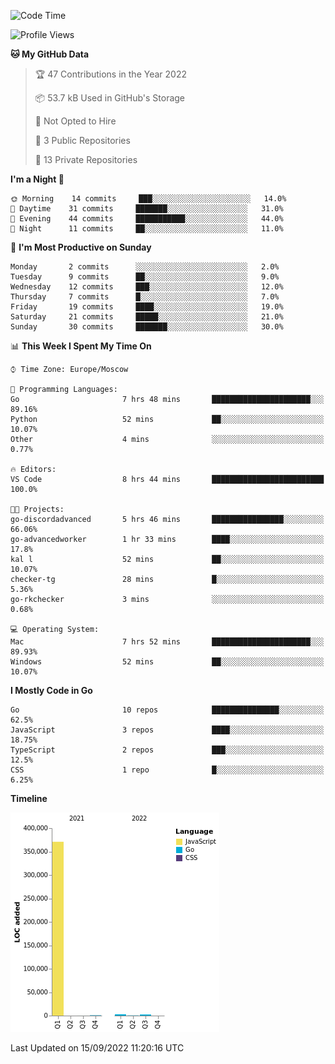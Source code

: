 <!--START_SECTION:waka-->
![Code Time](http://img.shields.io/badge/Code%20Time-411%20hrs%206%20mins-blue)

![Profile Views](http://img.shields.io/badge/Profile%20Views-0-blue)

**🐱 My GitHub Data** 

> 🏆 47 Contributions in the Year 2022
 > 
> 📦 53.7 kB Used in GitHub's Storage 
 > 
> 🚫 Not Opted to Hire
 > 
> 📜 3 Public Repositories 
 > 
> 🔑 13 Private Repositories  
 > 
**I'm a Night 🦉** 

```text
🌞 Morning    14 commits     ███░░░░░░░░░░░░░░░░░░░░░░   14.0% 
🌆 Daytime    31 commits     ███████░░░░░░░░░░░░░░░░░░   31.0% 
🌃 Evening    44 commits     ███████████░░░░░░░░░░░░░░   44.0% 
🌙 Night      11 commits     ██░░░░░░░░░░░░░░░░░░░░░░░   11.0%

```
📅 **I'm Most Productive on Sunday** 

```text
Monday       2 commits      ░░░░░░░░░░░░░░░░░░░░░░░░░   2.0% 
Tuesday      9 commits      ██░░░░░░░░░░░░░░░░░░░░░░░   9.0% 
Wednesday    12 commits     ███░░░░░░░░░░░░░░░░░░░░░░   12.0% 
Thursday     7 commits      █░░░░░░░░░░░░░░░░░░░░░░░░   7.0% 
Friday       19 commits     ████░░░░░░░░░░░░░░░░░░░░░   19.0% 
Saturday     21 commits     █████░░░░░░░░░░░░░░░░░░░░   21.0% 
Sunday       30 commits     ███████░░░░░░░░░░░░░░░░░░   30.0%

```


📊 **This Week I Spent My Time On** 

```text
⌚︎ Time Zone: Europe/Moscow

💬 Programming Languages: 
Go                       7 hrs 48 mins       ██████████████████████░░░   89.16% 
Python                   52 mins             ██░░░░░░░░░░░░░░░░░░░░░░░   10.07% 
Other                    4 mins              ░░░░░░░░░░░░░░░░░░░░░░░░░   0.77%

🔥 Editors: 
VS Code                  8 hrs 44 mins       █████████████████████████   100.0%

🐱‍💻 Projects: 
go-discordadvanced       5 hrs 46 mins       ████████████████░░░░░░░░░   66.06% 
go-advancedworker        1 hr 33 mins        ████░░░░░░░░░░░░░░░░░░░░░   17.8% 
kal l                    52 mins             ██░░░░░░░░░░░░░░░░░░░░░░░   10.07% 
checker-tg               28 mins             █░░░░░░░░░░░░░░░░░░░░░░░░   5.36% 
go-rkchecker             3 mins              ░░░░░░░░░░░░░░░░░░░░░░░░░   0.68%

💻 Operating System: 
Mac                      7 hrs 52 mins       ██████████████████████░░░   89.93% 
Windows                  52 mins             ██░░░░░░░░░░░░░░░░░░░░░░░   10.07%

```

**I Mostly Code in Go** 

```text
Go                       10 repos            ███████████████░░░░░░░░░░   62.5% 
JavaScript               3 repos             ████░░░░░░░░░░░░░░░░░░░░░   18.75% 
TypeScript               2 repos             ███░░░░░░░░░░░░░░░░░░░░░░   12.5% 
CSS                      1 repo              █░░░░░░░░░░░░░░░░░░░░░░░░   6.25%

```


**Timeline**

![Chart not found](https://raw.githubusercontent.com/jeezft/jeezft/main/charts/bar_graph.png) 


 Last Updated on 15/09/2022 11:20:16 UTC
<!--END_SECTION:waka-->
